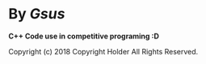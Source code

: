
# By **_Gsus_**
**C++ Code use in competitive programing :D**

Copyright (c) 2018 Copyright Holder All Rights Reserved.
